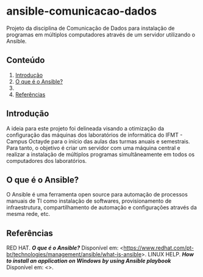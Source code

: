# ansible-comunicacao-dados
  Projeto da disciplina de Comunicação de Dados para instalação de programas em múltiplos computadores através de um servidor utilizando o Ansible.

## Conteúdo

1. [Introdução](https://github.com/nairamouras/ansible-comunicacao-dados/blob/main/README.md#introdu%C3%A7%C3%A3o)
2. [O que é o Ansible?](https://github.com/nairamouras/ansible-comunicacao-dados/blob/main/README.md#o-que-%C3%A9-o-ansible)
3.
4. [Referências](https://github.com/nairamouras/ansible-comunicacao-dados/blob/main/README.md#refer%C3%AAncias)

## Introdução

  A ideia para este projeto foi delineada visando a otimização da configuração das máquinas dos laboratórios de informática do IFMT - Campus Octayde para o início das aulas das turmas anuais e semestrais. Para tanto, o objetivo é criar um servidor com uma máquina central e realizar a instalação de múltiplos programas simultâneamente em todos os computadores dos laboratórios.

## O que é o Ansible?

  O Ansible é uma ferramenta open source para automação de processos manuais de TI como instalação de softwares, provisionamento de infraestrutura, compartilhamento de automação e configurações através da mesma rede, etc.

## 


## Referências

RED HAT. ***O que é o Ansible?*** Disponível em: <<https://www.redhat.com/pt-br/technologies/management/ansible/what-is-ansible>>. 
LINUX HELP. ***How to install an application on Windows by using Ansible playbook*** Disponível em: <<How to install an application on Windows by using Ansible playbook>>.


